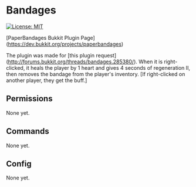 # Bandages

[![License: MIT](https://img.shields.io/badge/License-MIT-yellow.svg)](https://opensource.org/licenses/MIT)

[PaperBandages Bukkit Plugin Page] (https://dev.bukkit.org/projects/paperbandages)

The plugin was made for [this plugin request] (http://forums.bukkit.org/threads/bandages.285380/). When it is right-clicked, it heals the player by 1 heart and gives 4 seconds of regeneration II, then removes the bandage from the player's inventory. [If right-clicked on another player, they get the buff.]

<h2> Permissions </h2>
None yet.

<h2> Commands </h2>
None yet.

<h2> Config </h2>
None yet.
